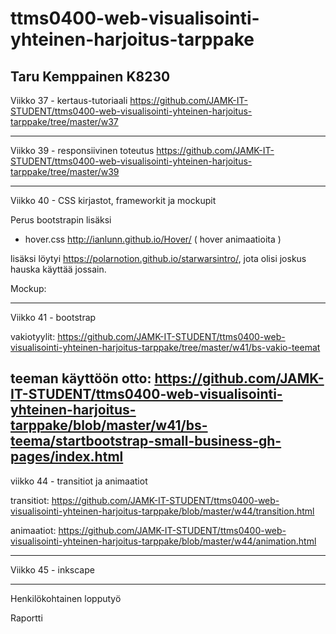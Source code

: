 # ttms0400-web-visualisointi-yhteinen-harjoitus-tarppake

Taru Kemppainen K8230
-----------------------------
Viikko 37 - kertaus-tutoriaali
https://github.com/JAMK-IT-STUDENT/ttms0400-web-visualisointi-yhteinen-harjoitus-tarppake/tree/master/w37

-----------------------------
Viikko 39 - responsiivinen toteutus
https://github.com/JAMK-IT-STUDENT/ttms0400-web-visualisointi-yhteinen-harjoitus-tarppake/tree/master/w39

-----------------------------
Viikko 40 - CSS kirjastot, frameworkit ja mockupit

Perus bootstrapin lisäksi
- hover.css http://ianlunn.github.io/Hover/ ( hover animaatioita )

lisäksi löytyi https://polarnotion.github.io/starwarsintro/, jota olisi joskus hauska käyttää jossain.

Mockup:

-----------------------------
Viikko 41 - bootstrap

vakiotyylit:
https://github.com/JAMK-IT-STUDENT/ttms0400-web-visualisointi-yhteinen-harjoitus-tarppake/tree/master/w41/bs-vakio-teemat

teeman käyttöön otto:
https://github.com/JAMK-IT-STUDENT/ttms0400-web-visualisointi-yhteinen-harjoitus-tarppake/blob/master/w41/bs-teema/startbootstrap-small-business-gh-pages/index.html
-----------------------------
viikko 44 - transitiot ja animaatiot

transitiot:
https://github.com/JAMK-IT-STUDENT/ttms0400-web-visualisointi-yhteinen-harjoitus-tarppake/blob/master/w44/transition.html

animaatiot:
https://github.com/JAMK-IT-STUDENT/ttms0400-web-visualisointi-yhteinen-harjoitus-tarppake/blob/master/w44/animation.html

-------------------------------
Viikko 45 - inkscape


-------------------------------
Henkilökohtainen lopputyö



Raportti
